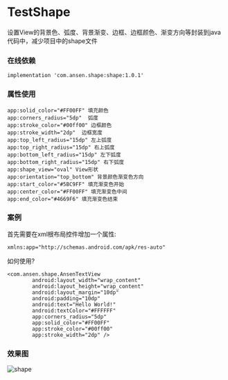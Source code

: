 # TestShape
设置View的背景色、弧度、背景渐变、边框、边框颜色、渐变方向等封装到java代码中，减少项目中的shape文件

### 在线依赖
```
implementation 'com.ansen.shape:shape:1.0.1'
```

### 属性使用
```
app:solid_color="#FF00FF" 填充颜色
app:corners_radius="5dp"  弧度
app:stroke_color="#00ff00" 边框颜色
app:stroke_width="2dp"  边框宽度
app:top_left_radius="15dp" 左上弧度
app:top_right_radius="15dp" 右上弧度
app:bottom_left_radius="15dp" 左下弧度
app:bottom_right_radius="15dp" 右下弧度
app:shape_view="oval" View形状
app:orientation="top_bottom" 背景颜色渐变色方向
app:start_color="#5BC9FF" 填充渐变色开始
app:center_color="#FF00FF" 填充渐变色中间
app:end_color="#4669F6" 填充渐变色结束
```

### 案例
首先需要在xml根布局控件增加一个属性:
```
xmlns:app="http://schemas.android.com/apk/res-auto"
```

如何使用?
```
<com.ansen.shape.AnsenTextView
        android:layout_width="wrap_content"
        android:layout_height="wrap_content"
        android:layout_margin="10dp"
        android:padding="10dp"
        android:text="Hello World!"
        android:textColor="#FFFFFF"
        app:corners_radius="5dp"
        app:solid_color="#FF00FF"
        app:stroke_color="#00ff00"
        app:stroke_width="2dp" />
```

### 效果图
![shape](https://github.com/ansen666/TestShape/blob/master/shape.jpg?raw=true)
